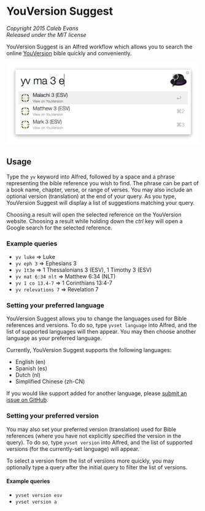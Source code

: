 # YouVersion Suggest

*Copyright 2015 Caleb Evans*  
*Released under the MIT license*

YouVersion Suggest is an Alfred workflow which allows you to search the online
[YouVersion](https://www.youversion.com/) bible quickly and conveniently.

![YouVersion Suggest in action](screenshot.png)

## Usage

Type the `yv` keyword into Alfred, followed by a space and a phrase representing
the bible reference you wish to find. The phrase can be part of a book name,
chapter, verse, or range of verses. You may also include an optional version
(translation) at the end of your query. As you type, YouVersion Suggest will
display a list of suggestions matching your query.

Choosing a result will open the selected reference on the YouVersion website.
Choosing a result while holding down the *ctrl* key will open a Google
search for the selected reference.

### Example queries

* `yv luke` => Luke
* `yv eph 3` => Ephesians 3
* `yv 1t3e` => 1 Thessalonians 3 (ESV), 1 Timothy 3 (ESV)
* `yv mat 6:34 nlt` => Matthew 6:34 (NLT)
* `yv 1 co 13.4-7` => 1 Corinthians 13:4-7
* `yv relevations 7` => Revelation 7

### Setting your preferred language

YouVersion Suggest allows you to change the languages used for Bible references
and versions. To do so, type `yvset language` into Alfred, and the list of
supported languages will then appear. You may then choose another language as
your preferred language.

Currently, YouVersion Suggest supports the following languages:

* English (en)
* Spanish (es)
* Dutch (nl)
* Simplified Chinese (zh-CN)

If you would like support added for another language, please [submit an issue on
GitHub](https://github.com/caleb531/youversion-suggest/issues).

### Setting your preferred version

You may also set your preferred version (translation) used for Bible references
(where you have not explicitly specified the version in the query). To do so,
type `yvset version` into Alfred, and the list of supported versions (for the
currently-set language) will appear.

To select a version from the list of versions more quickly, you may optionally
type a query after the initial query to filter the list of versions.

#### Example queries

* `yvset version esv`
* `yvset version a`
